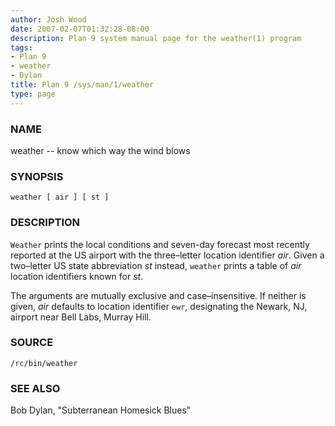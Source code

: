 ```yaml
---
author: Josh Wood
date: 2007-02-07T01:32:28-08:00
description: Plan 9 system manual page for the weather(1) program
tags:
- Plan 9
- weather
- Dylan
title: Plan 9 /sys/man/1/weather
type: page
---
```


### NAME

weather -- know which way the wind blows

### SYNOPSIS

`weather [ air ] [ st ]`

### DESCRIPTION

`Weather` prints the local conditions and seven-day forecast most recently reported at the US airport with the three–letter location identifier *air*. Given a two–letter US state abbreviation *st* instead, `weather` prints a table of *air* location identifiers known for *st*.

The arguments are mutually exclusive and case–insensitive. If neither is given, *air* defaults to location identifier `ewr`, designating the Newark, NJ, airport near Bell Labs, Murray Hill.

### SOURCE

`/rc/bin/weather`

### SEE ALSO  

Bob Dylan, "Subterranean Homesick Blues"
